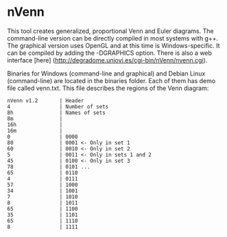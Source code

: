 # nVenn
This tool creates generalized, proportional Venn and Euler diagrams. The command-line version can be directly compiled in most systems with g++. The graphical version uses OpenGL and at this time is Windows-specific. It can be compiled by adding the -DGRAPHICS option. There is also a web interface [here] (http://degradome.uniovi.es/cgi-bin/nVenn/nvenn.cgi).

Binaries for Windows (command-line and graphical) and Debian Linux (command-line) are located in the binaries folder. Each of them has demo file called venn.txt. This file describes the regions of the Venn diagram:
```
nVenn v1.2       | Header
4                | Number of sets
8h               | Names of sets
8m               |
16h              |
16m              |
0                | 0000
80               | 0001 <- Only in set 1
60               | 0010 <- Only in set 2
5                | 0011 <- Only in sets 1 and 2
45               | 0100 <- Only in set 3
78               | 0101 ...
65               | 0110
4                | 0111
57               | 1000
34               | 1001
7                | 1010
8                | 1011
65               | 1100
35               | 1101
65               | 1110
8                | 1111
```

